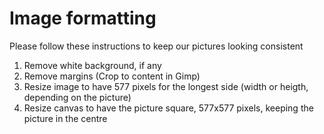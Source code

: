 # Image formatting

Please follow these instructions to keep our pictures looking consistent

1. Remove white background, if any
2. Remove margins (Crop to content in Gimp)
3. Resize image to have 577 pixels for the longest side (width or heigth, depending on the picture)
4. Resize canvas to have the picture square, 577x577 pixels, keeping the picture in the centre
